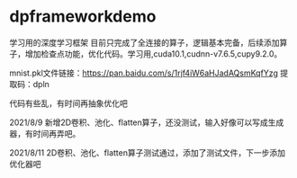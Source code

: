 # dpframeworkdemo
学习用的深度学习框架
目前只完成了全连接的算子，逻辑基本完备，后续添加算子，增加检查点功能，优化代码。学习用,cuda10.1,cudnn-v7.6.5,cupy9.2.0。

mnist.pkl文件链接：https://pan.baidu.com/s/1rjf4iW6aHJadAQsmKqfYzg 提取码：dpln

代码有些乱，有时间再抽象优化吧

2021/8/9
新增2D卷积、池化、flatten算子，还没测试，输入好像可以写成生成器，有时间再弄吧。

2021/8/11
2D卷积、池化、flatten算子测试通过，添加了测试文件，下一步添加优化器吧
